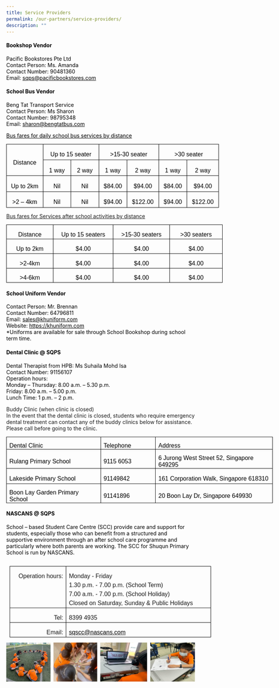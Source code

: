 ```yaml
---
title: Service Providers
permalink: /our-partners/service-providers/
description: ""
---
```

<h4><span style="color: #000000;"><strong>Bookshop Vendor</strong></span></h4>
<p><span style="color: #000000;">Pacific Bookstores Pte Ltd</span><br><span style="color: #000000;">Contact Person: Ms. Amanda </span><br><span style="color: #000000;">Contact Number: 90481360</span><br><span style="color: #000000;">Email: <a style="color: #000000;" href="mailto:sqps@pacificbookstores.com" target="_blank">sqps@pacificbookstores.com</a></span></p>
<h4><span style="color: #000000;"><strong>School Bus Vendor</strong></span></h4>
<p><span style="color: #000000;">Beng Tat Transport Service</span><br><span style="color: #000000;">Contact Person: Ms Sharon</span><br><span style="color: #000000;">Contact Number: 98795348</span><br><span style="color: #000000;">Email: <a style="color: #000000;" href="mailto:sharon@bengtatbus.com" target="_blank">sharon@bengtatbus.com</a></span></p>

<p><span style="color: #000000;"><u>Bus fares for daily school bus services by distance</u></span></p>
<table class="MsoNormalTable" style="width: 426.1pt; border-collapse: collapse; mso-yfti-tbllook: 1184; mso-padding-alt: 0cm 5.4pt 0cm 5.4pt;" border="0" width="568" cellspacing="0" cellpadding="0">
<tbody>
<tr style="mso-yfti-irow: 0; mso-yfti-firstrow: yes; height: 30.95pt;">
<td style="width: 71.1pt; border: solid windowtext 1.0pt; border-bottom: solid black 1.0pt; padding: 0cm 5.4pt 0cm 5.4pt; height: 30.95pt;" rowspan="2" nowrap="nowrap" width="95">
<p class="MsoNormal" style="margin-bottom: 0cm; text-align: center; line-height: normal;" align="center"><span style="font-size: 12.0pt; font-family: 'Arial',sans-serif; mso-fareast-font-family: 'Times New Roman'; color: black; mso-fareast-language: EN-SG; mso-bidi-language: TA;">Distance</span></p>
</td>
<td style="width: 113.8pt; border-top: solid windowtext 1.0pt; border-left: none; border-bottom: solid windowtext 1.0pt; border-right: solid black 1.0pt; padding: 0cm 5.4pt 0cm 5.4pt; height: 30.95pt;" colspan="2" nowrap="nowrap" width="152">
<p class="MsoNormal" style="margin-bottom: 0cm; text-align: center; line-height: normal;" align="center"><span style="font-size: 12.0pt; font-family: 'Arial',sans-serif; mso-fareast-font-family: 'Times New Roman'; color: black; mso-fareast-language: EN-SG; mso-bidi-language: TA;">Up to 15 seater</span></p>
</td>
<td style="width: 120.6pt; border-top: solid windowtext 1.0pt; border-left: none; border-bottom: solid windowtext 1.0pt; border-right: solid black 1.0pt; padding: 0cm 5.4pt 0cm 5.4pt; height: 30.95pt;" colspan="2" nowrap="nowrap" width="161">
<p class="MsoNormal" style="margin-bottom: 0cm; text-align: center; line-height: normal;" align="center"><span style="font-size: 12.0pt; font-family: 'Arial',sans-serif; mso-fareast-font-family: 'Times New Roman'; color: black; mso-fareast-language: EN-SG; mso-bidi-language: TA;">&gt;15-30 seater</span></p>
</td>
<td style="width: 120.6pt; border-top: solid windowtext 1.0pt; border-left: none; border-bottom: solid windowtext 1.0pt; border-right: solid black 1.0pt; padding: 0cm 5.4pt 0cm 5.4pt; height: 30.95pt;" colspan="2" nowrap="nowrap" width="161">
<p class="MsoNormal" style="margin-bottom: 0cm; text-align: center; line-height: normal;" align="center"><span style="font-size: 12.0pt; font-family: 'Arial',sans-serif; mso-fareast-font-family: 'Times New Roman'; color: black; mso-fareast-language: EN-SG; mso-bidi-language: TA;">&gt;30 seater</span></p>
</td>
</tr>
<tr style="mso-yfti-irow: 1; height: 30.95pt;">
<td style="width: 56.9pt; border-top: none; border-left: none; border-bottom: solid windowtext 1.0pt; border-right: solid windowtext 1.0pt; padding: 0cm 5.4pt 0cm 5.4pt; height: 30.95pt;" nowrap="nowrap" width="76">
<p class="MsoNormal" style="margin-bottom: 0cm; text-align: center; line-height: normal;" align="center"><span style="font-size: 12.0pt; font-family: 'Arial',sans-serif; mso-fareast-font-family: 'Times New Roman'; color: black; mso-fareast-language: EN-SG; mso-bidi-language: TA;">1 way</span></p>
</td>
<td style="width: 56.9pt; border-top: none; border-left: none; border-bottom: solid windowtext 1.0pt; border-right: solid windowtext 1.0pt; padding: 0cm 5.4pt 0cm 5.4pt; height: 30.95pt;" nowrap="nowrap" width="76">
<p class="MsoNormal" style="margin-bottom: 0cm; text-align: center; line-height: normal;" align="center"><span style="font-size: 12.0pt; font-family: 'Arial',sans-serif; mso-fareast-font-family: 'Times New Roman'; color: black; mso-fareast-language: EN-SG; mso-bidi-language: TA;">2 way</span></p>
</td>
<td style="width: 56.3pt; border-top: none; border-left: none; border-bottom: solid windowtext 1.0pt; border-right: solid windowtext 1.0pt; padding: 0cm 5.4pt 0cm 5.4pt; height: 30.95pt;" nowrap="nowrap" width="75">
<p class="MsoNormal" style="margin-bottom: 0cm; text-align: center; line-height: normal;" align="center"><span style="font-size: 12.0pt; font-family: 'Arial',sans-serif; mso-fareast-font-family: 'Times New Roman'; color: black; mso-fareast-language: EN-SG; mso-bidi-language: TA;">1 way</span></p>
</td>
<td style="width: 64.25pt; border-top: none; border-left: none; border-bottom: solid windowtext 1.0pt; border-right: solid windowtext 1.0pt; padding: 0cm 5.4pt 0cm 5.4pt; height: 30.95pt;" nowrap="nowrap" width="86">
<p class="MsoNormal" style="margin-bottom: 0cm; text-align: center; line-height: normal;" align="center"><span style="font-size: 12.0pt; font-family: 'Arial',sans-serif; mso-fareast-font-family: 'Times New Roman'; color: black; mso-fareast-language: EN-SG; mso-bidi-language: TA;">2 way</span></p>
</td>
<td style="width: 56.3pt; border-top: none; border-left: none; border-bottom: solid windowtext 1.0pt; border-right: solid windowtext 1.0pt; padding: 0cm 5.4pt 0cm 5.4pt; height: 30.95pt;" nowrap="nowrap" width="75">
<p class="MsoNormal" style="margin-bottom: 0cm; text-align: center; line-height: normal;" align="center"><span style="font-size: 12.0pt; font-family: 'Arial',sans-serif; mso-fareast-font-family: 'Times New Roman'; color: black; mso-fareast-language: EN-SG; mso-bidi-language: TA;">1 way</span></p>
</td>
<td style="width: 64.25pt; border-top: none; border-left: none; border-bottom: solid windowtext 1.0pt; border-right: solid windowtext 1.0pt; padding: 0cm 5.4pt 0cm 5.4pt; height: 30.95pt;" nowrap="nowrap" width="86">
<p class="MsoNormal" style="margin-bottom: 0cm; text-align: center; line-height: normal;" align="center"><span style="font-size: 12.0pt; font-family: 'Arial',sans-serif; mso-fareast-font-family: 'Times New Roman'; color: black; mso-fareast-language: EN-SG; mso-bidi-language: TA;">2 way</span></p>
</td>
</tr>
<tr style="mso-yfti-irow: 2; height: 30.95pt;">
<td style="width: 71.1pt; border: solid windowtext 1.0pt; border-top: none; padding: 0cm 5.4pt 0cm 5.4pt; height: 30.95pt;" nowrap="nowrap" width="95">
<p class="MsoNormal" style="margin-bottom: 0cm; text-align: center; line-height: normal;" align="center"><span style="font-size: 12.0pt; font-family: 'Arial',sans-serif; mso-fareast-font-family: 'Times New Roman'; color: black; mso-fareast-language: EN-SG; mso-bidi-language: TA;">Up to 2km</span></p>
</td>
<td style="width: 56.9pt; border-top: none; border-left: none; border-bottom: solid windowtext 1.0pt; border-right: solid windowtext 1.0pt; padding: 0cm 5.4pt 0cm 5.4pt; height: 30.95pt;" nowrap="nowrap" width="76">
<p class="MsoNormal" style="margin-bottom: 0cm; text-align: center; line-height: normal;" align="center"><span style="font-size: 12.0pt; font-family: 'Arial',sans-serif; mso-fareast-font-family: 'Times New Roman'; color: black; mso-fareast-language: EN-SG; mso-bidi-language: TA;">Nil</span></p>
</td>
<td style="width: 56.9pt; border-top: none; border-left: none; border-bottom: solid windowtext 1.0pt; border-right: solid windowtext 1.0pt; padding: 0cm 5.4pt 0cm 5.4pt; height: 30.95pt;" nowrap="nowrap" width="76">
<p class="MsoNormal" style="margin-bottom: 0cm; text-align: center; line-height: normal;" align="center"><span style="font-size: 12.0pt; font-family: 'Arial',sans-serif; mso-fareast-font-family: 'Times New Roman'; color: black; mso-fareast-language: EN-SG; mso-bidi-language: TA;">Nil</span></p>
</td>
<td style="width: 56.3pt; border-top: none; border-left: none; border-bottom: solid windowtext 1.0pt; border-right: solid windowtext 1.0pt; padding: 0cm 5.4pt 0cm 5.4pt; height: 30.95pt;" nowrap="nowrap" width="75">
<p class="MsoNormal" style="margin-bottom: 0cm; text-align: center; line-height: normal;" align="center"><span style="font-size: 12.0pt; font-family: 'Arial',sans-serif; mso-fareast-font-family: 'Times New Roman'; color: black; mso-fareast-language: EN-SG; mso-bidi-language: TA;">$84.00</span></p>
</td>
<td style="width: 64.25pt; border-top: none; border-left: none; border-bottom: solid windowtext 1.0pt; border-right: solid windowtext 1.0pt; padding: 0cm 5.4pt 0cm 5.4pt; height: 30.95pt;" nowrap="nowrap" width="86">
<p class="MsoNormal" style="margin-bottom: 0cm; text-align: center; line-height: normal;" align="center"><span style="font-size: 12.0pt; font-family: 'Arial',sans-serif; mso-fareast-font-family: 'Times New Roman'; color: black; mso-fareast-language: EN-SG; mso-bidi-language: TA;">$94.00</span></p>
</td>
<td style="width: 56.3pt; border-top: none; border-left: none; border-bottom: solid windowtext 1.0pt; border-right: solid windowtext 1.0pt; padding: 0cm 5.4pt 0cm 5.4pt; height: 30.95pt;" nowrap="nowrap" width="75">
<p class="MsoNormal" style="margin-bottom: 0cm; text-align: center; line-height: normal;" align="center"><span style="font-size: 12.0pt; font-family: 'Arial',sans-serif; mso-fareast-font-family: 'Times New Roman'; color: black; mso-fareast-language: EN-SG; mso-bidi-language: TA;">$84.00</span></p>
</td>
<td style="width: 64.25pt; border-top: none; border-left: none; border-bottom: solid windowtext 1.0pt; border-right: solid windowtext 1.0pt; padding: 0cm 5.4pt 0cm 5.4pt; height: 30.95pt;" nowrap="nowrap" width="86">
<p class="MsoNormal" style="margin-bottom: 0cm; text-align: center; line-height: normal;" align="center"><span style="font-size: 12.0pt; font-family: 'Arial',sans-serif; mso-fareast-font-family: 'Times New Roman'; color: black; mso-fareast-language: EN-SG; mso-bidi-language: TA;">$94.00</span></p>
</td>
</tr>
<tr style="mso-yfti-irow: 3; mso-yfti-lastrow: yes; height: 30.95pt;">
<td style="width: 71.1pt; border: solid windowtext 1.0pt; border-top: none; padding: 0cm 5.4pt 0cm 5.4pt; height: 30.95pt;" nowrap="nowrap" width="95">
<p class="MsoNormal" style="margin-bottom: 0cm; text-align: center; line-height: normal;" align="center"><span style="font-size: 12.0pt; font-family: 'Arial',sans-serif; mso-fareast-font-family: 'Times New Roman'; color: black; mso-fareast-language: EN-SG; mso-bidi-language: TA;">&gt;2 – 4km</span></p>
</td>
<td style="width: 56.9pt; border-top: none; border-left: none; border-bottom: solid windowtext 1.0pt; border-right: solid windowtext 1.0pt; padding: 0cm 5.4pt 0cm 5.4pt; height: 30.95pt;" nowrap="nowrap" width="76">
<p class="MsoNormal" style="margin-bottom: 0cm; text-align: center; line-height: normal;" align="center"><span style="font-size: 12.0pt; font-family: 'Arial',sans-serif; mso-fareast-font-family: 'Times New Roman'; color: black; mso-fareast-language: EN-SG; mso-bidi-language: TA;">Nil</span></p>
</td>
<td style="width: 56.9pt; border-top: none; border-left: none; border-bottom: solid windowtext 1.0pt; border-right: solid windowtext 1.0pt; padding: 0cm 5.4pt 0cm 5.4pt; height: 30.95pt;" nowrap="nowrap" width="76">
<p class="MsoNormal" style="margin-bottom: 0cm; text-align: center; line-height: normal;" align="center"><span style="font-size: 12.0pt; font-family: 'Arial',sans-serif; mso-fareast-font-family: 'Times New Roman'; color: black; mso-fareast-language: EN-SG; mso-bidi-language: TA;">Nil</span></p>
</td>
<td style="width: 56.3pt; border-top: none; border-left: none; border-bottom: solid windowtext 1.0pt; border-right: solid windowtext 1.0pt; padding: 0cm 5.4pt 0cm 5.4pt; height: 30.95pt;" nowrap="nowrap" width="75">
<p class="MsoNormal" style="margin-bottom: 0cm; text-align: center; line-height: normal;" align="center"><span style="font-size: 12.0pt; font-family: 'Arial',sans-serif; mso-fareast-font-family: 'Times New Roman'; color: black; mso-fareast-language: EN-SG; mso-bidi-language: TA;">$94.00</span></p>
</td>
<td style="width: 64.25pt; border-top: none; border-left: none; border-bottom: solid windowtext 1.0pt; border-right: solid windowtext 1.0pt; padding: 0cm 5.4pt 0cm 5.4pt; height: 30.95pt;" nowrap="nowrap" width="86">
<p class="MsoNormal" style="margin-bottom: 0cm; text-align: center; line-height: normal;" align="center"><span style="font-size: 12.0pt; font-family: 'Arial',sans-serif; mso-fareast-font-family: 'Times New Roman'; color: black; mso-fareast-language: EN-SG; mso-bidi-language: TA;">$122.00</span></p>
</td>
<td style="width: 56.3pt; border-top: none; border-left: none; border-bottom: solid windowtext 1.0pt; border-right: solid windowtext 1.0pt; padding: 0cm 5.4pt 0cm 5.4pt; height: 30.95pt;" nowrap="nowrap" width="75">
<p class="MsoNormal" style="margin-bottom: 0cm; text-align: center; line-height: normal;" align="center"><span style="font-size: 12.0pt; font-family: 'Arial',sans-serif; mso-fareast-font-family: 'Times New Roman'; color: black; mso-fareast-language: EN-SG; mso-bidi-language: TA;">$94.00</span></p>
</td>
<td style="width: 64.25pt; border-top: none; border-left: none; border-bottom: solid windowtext 1.0pt; border-right: solid windowtext 1.0pt; padding: 0cm 5.4pt 0cm 5.4pt; height: 30.95pt;" nowrap="nowrap" width="86">
<p class="MsoNormal" style="margin-bottom: 0cm; text-align: center; line-height: normal;" align="center"><span style="font-size: 12.0pt; font-family: 'Arial',sans-serif; mso-fareast-font-family: 'Times New Roman'; color: black; mso-fareast-language: EN-SG; mso-bidi-language: TA;">$122.00</span></p>
</td>
</tr>
</tbody>
</table>
<p><u>Bus fares for Services after school activities by distance</u></p>
<table class="MsoNormalTable" border="0" cellspacing="0" cellpadding="0" width="578" style="width:433.65pt;border-collapse:collapse;mso-yfti-tbllook:1184;
 mso-padding-alt:0cm 5.4pt 0cm 5.4pt"><tbody><tr style="mso-yfti-irow:0;mso-yfti-firstrow:yes;height:28.2pt"><td width="118" style="width:88.15pt;border:solid windowtext 1.0pt;mso-border-alt:
  solid windowtext .75pt;padding:0cm 5.4pt 0cm 5.4pt;height:28.2pt"><p class="MsoNormal" align="center" style="margin-bottom:0cm;text-align:center;
  line-height:normal"><span style="font-size:12.0pt;font-family:&quot;Arial&quot;,sans-serif;
  mso-fareast-font-family:&quot;Times New Roman&quot;;color:black">Distance</span></p></td><td width="165" style="width:124.0pt;border:solid windowtext 1.0pt;border-left:
  none;mso-border-top-alt:solid windowtext .5pt;mso-border-bottom-alt:solid windowtext .5pt;
  mso-border-right-alt:solid windowtext .5pt;padding:0cm 5.4pt 0cm 5.4pt;
  height:28.2pt"><p class="MsoNormal" align="center" style="margin-bottom:0cm;text-align:center;
  line-height:normal"><span style="font-size:12.0pt;font-family:&quot;Arial&quot;,sans-serif;
  mso-fareast-font-family:&quot;Times New Roman&quot;;color:black">Up to 15 seaters</span></p></td><td width="154" style="width:115.2pt;border:solid windowtext 1.0pt;border-left:
  none;mso-border-top-alt:solid windowtext .5pt;mso-border-bottom-alt:solid windowtext .5pt;
  mso-border-right-alt:solid windowtext .5pt;padding:0cm 5.4pt 0cm 5.4pt;
  height:28.2pt"><p class="MsoNormal" align="center" style="margin-bottom:0cm;text-align:center;
  line-height:normal"><span style="font-size:12.0pt;font-family:&quot;Arial&quot;,sans-serif;
  mso-fareast-font-family:&quot;Times New Roman&quot;;color:black">&gt;15-30 seaters</span></p></td><td width="142" style="width:106.3pt;border:solid windowtext 1.0pt;border-left:
  none;mso-border-top-alt:solid windowtext .5pt;mso-border-bottom-alt:solid windowtext .5pt;
  mso-border-right-alt:solid windowtext .5pt;padding:0cm 5.4pt 0cm 5.4pt;
  height:28.2pt"><p class="MsoNormal" align="center" style="margin-bottom:0cm;text-align:center;
  line-height:normal"><span style="font-size:12.0pt;font-family:&quot;Arial&quot;,sans-serif;
  mso-fareast-font-family:&quot;Times New Roman&quot;;color:black">&gt;30 seaters</span></p></td></tr><tr style="mso-yfti-irow:1;height:28.2pt"><td width="118" nowrap="" style="width:88.15pt;border:solid windowtext 1.0pt;
  border-top:none;mso-border-left-alt:solid windowtext .5pt;mso-border-bottom-alt:
  solid windowtext .5pt;mso-border-right-alt:solid windowtext .5pt;padding:
  0cm 5.4pt 0cm 5.4pt;height:28.2pt"><p class="MsoNormal" align="center" style="margin-bottom:0cm;text-align:center;
  line-height:normal"><span style="font-size:12.0pt;font-family:&quot;Arial&quot;,sans-serif;
  mso-fareast-font-family:&quot;Times New Roman&quot;;color:black">Up to 2km</span></p></td><td width="165" style="width:124.0pt;border-top:none;border-left:none;
  border-bottom:solid windowtext 1.0pt;border-right:solid windowtext 1.0pt;
  mso-border-bottom-alt:solid windowtext .5pt;mso-border-right-alt:solid windowtext .5pt;
  padding:0cm 5.4pt 0cm 5.4pt;height:28.2pt"><p class="MsoNormal" align="center" style="margin-bottom:0cm;text-align:center;
  line-height:normal"><span style="font-size:12.0pt;font-family:&quot;Arial&quot;,sans-serif;
  mso-fareast-font-family:&quot;Times New Roman&quot;;color:black">$4.00</span></p></td><td width="154" style="width:115.2pt;border-top:none;border-left:none;
  border-bottom:solid windowtext 1.0pt;border-right:solid windowtext 1.0pt;
  mso-border-bottom-alt:solid windowtext .5pt;mso-border-right-alt:solid windowtext .5pt;
  padding:0cm 5.4pt 0cm 5.4pt;height:28.2pt"><p class="MsoNormal" align="center" style="margin-bottom:0cm;text-align:center;
  line-height:normal"><span style="font-size:12.0pt;font-family:&quot;Arial&quot;,sans-serif;
  mso-fareast-font-family:&quot;Times New Roman&quot;;color:black">$4.00</span></p></td><td width="142" style="width:106.3pt;border-top:none;border-left:none;
  border-bottom:solid windowtext 1.0pt;border-right:solid windowtext 1.0pt;
  mso-border-bottom-alt:solid windowtext .5pt;mso-border-right-alt:solid windowtext .5pt;
  padding:0cm 5.4pt 0cm 5.4pt;height:28.2pt"><p class="MsoNormal" align="center" style="margin-bottom:0cm;text-align:center;
  line-height:normal"><span style="font-size:12.0pt;font-family:&quot;Arial&quot;,sans-serif;
  mso-fareast-font-family:&quot;Times New Roman&quot;;color:black">$4.00</span></p></td></tr><tr style="mso-yfti-irow:2;height:28.2pt"><td width="118" nowrap="" style="width:88.15pt;border:solid windowtext 1.0pt;
  border-top:none;mso-border-left-alt:solid windowtext .5pt;mso-border-bottom-alt:
  solid windowtext .5pt;mso-border-right-alt:solid windowtext .5pt;padding:
  0cm 5.4pt 0cm 5.4pt;height:28.2pt"><p class="MsoNormal" align="center" style="margin-bottom:0cm;text-align:center;
  line-height:normal"><span style="font-size:12.0pt;font-family:&quot;Arial&quot;,sans-serif;
  mso-fareast-font-family:&quot;Times New Roman&quot;;color:black">&gt;2-4km</span></p></td><td width="165" style="width:124.0pt;border-top:none;border-left:none;
  border-bottom:solid windowtext 1.0pt;border-right:solid windowtext 1.0pt;
  mso-border-bottom-alt:solid windowtext .5pt;mso-border-right-alt:solid windowtext .5pt;
  padding:0cm 5.4pt 0cm 5.4pt;height:28.2pt"><p class="MsoNormal" align="center" style="margin-bottom:0cm;text-align:center;
  line-height:normal"><span style="font-size:12.0pt;font-family:&quot;Arial&quot;,sans-serif;
  mso-fareast-font-family:&quot;Times New Roman&quot;;color:black">$4.00</span></p></td><td width="154" style="width:115.2pt;border-top:none;border-left:none;
  border-bottom:solid windowtext 1.0pt;border-right:solid windowtext 1.0pt;
  mso-border-bottom-alt:solid windowtext .5pt;mso-border-right-alt:solid windowtext .5pt;
  padding:0cm 5.4pt 0cm 5.4pt;height:28.2pt"><p class="MsoNormal" align="center" style="margin-bottom:0cm;text-align:center;
  line-height:normal"><span style="font-size:12.0pt;font-family:&quot;Arial&quot;,sans-serif;
  mso-fareast-font-family:&quot;Times New Roman&quot;;color:black">$4.00</span></p></td><td width="142" style="width:106.3pt;border-top:none;border-left:none;
  border-bottom:solid windowtext 1.0pt;border-right:solid windowtext 1.0pt;
  mso-border-bottom-alt:solid windowtext .5pt;mso-border-right-alt:solid windowtext .5pt;
  padding:0cm 5.4pt 0cm 5.4pt;height:28.2pt"><p class="MsoNormal" align="center" style="margin-bottom:0cm;text-align:center;
  line-height:normal"><span style="font-size:12.0pt;font-family:&quot;Arial&quot;,sans-serif;
  mso-fareast-font-family:&quot;Times New Roman&quot;;color:black">$4.00</span></p></td></tr><tr style="mso-yfti-irow:3;mso-yfti-lastrow:yes;height:28.2pt"><td width="118" nowrap="" style="width:88.15pt;border:solid windowtext 1.0pt;
  border-top:none;mso-border-left-alt:solid windowtext .5pt;mso-border-bottom-alt:
  solid windowtext .5pt;mso-border-right-alt:solid windowtext .5pt;padding:
  0cm 5.4pt 0cm 5.4pt;height:28.2pt"><p class="MsoNormal" align="center" style="margin-bottom:0cm;text-align:center;
  line-height:normal"><span style="font-size:12.0pt;font-family:&quot;Arial&quot;,sans-serif;
  mso-fareast-font-family:&quot;Times New Roman&quot;;color:black">&gt;4-6km</span></p></td><td width="165" style="width:124.0pt;border-top:none;border-left:none;
  border-bottom:solid windowtext 1.0pt;border-right:solid windowtext 1.0pt;
  mso-border-bottom-alt:solid windowtext .5pt;mso-border-right-alt:solid windowtext .5pt;
  padding:0cm 5.4pt 0cm 5.4pt;height:28.2pt"><p class="MsoNormal" align="center" style="margin-bottom:0cm;text-align:center;
  line-height:normal"><span style="font-size:12.0pt;font-family:&quot;Arial&quot;,sans-serif;
  mso-fareast-font-family:&quot;Times New Roman&quot;;color:black">$4.00</span></p></td><td width="154" style="width:115.2pt;border-top:none;border-left:none;
  border-bottom:solid windowtext 1.0pt;border-right:solid windowtext 1.0pt;
  mso-border-bottom-alt:solid windowtext .5pt;mso-border-right-alt:solid windowtext .5pt;
  padding:0cm 5.4pt 0cm 5.4pt;height:28.2pt"><p class="MsoNormal" align="center" style="margin-bottom:0cm;text-align:center;
  line-height:normal"><span style="font-size:12.0pt;font-family:&quot;Arial&quot;,sans-serif;
  mso-fareast-font-family:&quot;Times New Roman&quot;;color:black">$4.00</span></p></td><td width="142" style="width:106.3pt;border-top:none;border-left:none;
  border-bottom:solid windowtext 1.0pt;border-right:solid windowtext 1.0pt;
  mso-border-bottom-alt:solid windowtext .5pt;mso-border-right-alt:solid windowtext .5pt;
  padding:0cm 5.4pt 0cm 5.4pt;height:28.2pt"><p class="MsoNormal" align="center" style="margin-bottom:0cm;text-align:center;
  line-height:normal"><span style="font-size:12.0pt;font-family:&quot;Arial&quot;,sans-serif;
  mso-fareast-font-family:&quot;Times New Roman&quot;;color:black">$4.00</span></p></td></tr></tbody></table>

<h4><span style="color: #000000;"><strong>School Uniform Vendor</strong></span></h4>
<p><span style="color: #000000;">Contact Person: Mr. Brennan</span><br><span style="color: #000000;">Contact Number: 64796811</span><br><span style="color: #000000;">Email: <a style="color: #000000;" href="mailto:sales@khuniform.com" target="_blank">sales@khuniform.com</a></span><br><span style="color: #000000;">Website: <a style="color: #000000;" href="https://khuniform.com" target="_blank">https://khuniform.com</a></span><br><span style="color: #000000;">*Uniforms are available for sale through School Bookshop during school term time.</span></p>

<h4><span style="color: #000000;"><strong>Dental Clinic @ SQPS</strong></span></h4>
<p><span style="color: #000000;">Dental Therapist from HPB: Ms Suhaila Mohd Isa</span><br><span style="color: #000000;">Contact Number: 91156107</span><br><span style="color: #000000;">Operation hours:</span><br><span style="color: #000000;">Monday – Thursday: 8.00 a.m. – 5.30 p.m.</span><br><span style="color: #000000;">Friday: 8.00 a.m. – 5.00 p.m.</span><br><span style="color: #000000;">Lunch Time: 1 p.m. – 2 p.m. </span></p>
<p>Buddy Clinic (when clinic is closed)<br>In the event that the dental clinic is closed, students who require emergency dental treatment can contact any of the buddy clinics below for assistance. Please call before going to the clinic.</p>
<table class="MsoNormalTable" style="width: 534.0pt; border-collapse: collapse; mso-yfti-tbllook: 1184; mso-padding-alt: 0cm 5.4pt 0cm 5.4pt;" border="0" width="712" cellspacing="0" cellpadding="0">
<tbody>
<tr style="mso-yfti-irow: 0; mso-yfti-firstrow: yes; height: 15.75pt;">
<td style="width: 191.0pt; border: solid windowtext 1.0pt; padding: 0cm 5.4pt 0cm 5.4pt; height: 15.75pt;" width="255">
<p class="MsoNormal" style="margin-bottom: 0cm; line-height: normal;"><span style="font-size: 12.0pt; font-family: 'Arial',sans-serif; mso-fareast-font-family: 'Times New Roman'; color: black; mso-fareast-language: EN-US; mso-bidi-language: TA;">Dental Clinic</span></p>
</td>
<td style="width: 103.0pt; border: solid windowtext 1.0pt; border-left: none; padding: 0cm 5.4pt 0cm 5.4pt; height: 15.75pt;" width="137">
<p class="MsoNormal" style="margin-bottom: 0cm; line-height: normal;"><span style="font-size: 12.0pt; font-family: 'Arial',sans-serif; mso-fareast-font-family: 'Times New Roman'; color: black; mso-fareast-language: EN-US; mso-bidi-language: TA;">Telephone</span></p>
</td>
<td style="width: 240.0pt; border: solid windowtext 1.0pt; border-left: none; padding: 0cm 5.4pt 0cm 5.4pt; height: 15.75pt;" width="320">
<p class="MsoNormal" style="margin-bottom: 0cm; line-height: normal;"><span style="font-size: 12.0pt; font-family: 'Arial',sans-serif; mso-fareast-font-family: 'Times New Roman'; color: black; mso-fareast-language: EN-US; mso-bidi-language: TA;">Address</span></p>
</td>
</tr>
<tr style="mso-yfti-irow: 1; height: 30.0pt;">
<td style="width: 191.0pt; border: solid windowtext 1.0pt; border-top: none; padding: 0cm 5.4pt 0cm 5.4pt; height: 30.0pt;" width="255">
<p class="MsoNormal" style="margin-bottom: 0cm; line-height: normal;"><span style="font-size: 12.0pt; font-family: 'Arial',sans-serif; mso-fareast-font-family: 'Times New Roman'; color: black; mso-fareast-language: EN-US; mso-bidi-language: TA;">Rulang Primary School</span></p>
</td>
<td style="width: 103.0pt; border-top: none; border-left: none; border-bottom: solid windowtext 1.0pt; border-right: solid windowtext 1.0pt; padding: 0cm 5.4pt 0cm 5.4pt; height: 30.0pt;" width="137">
<p class="MsoNormal" style="margin-bottom: 0cm; line-height: normal;"><span style="font-size: 12.0pt; font-family: 'Arial',sans-serif; mso-fareast-font-family: 'Times New Roman'; color: black; mso-fareast-language: EN-US; mso-bidi-language: TA;">9115 6053</span></p>
</td>
<td style="width: 240.0pt; border-top: none; border-left: none; border-bottom: solid windowtext 1.0pt; border-right: solid windowtext 1.0pt; padding: 0cm 5.4pt 0cm 5.4pt; height: 30.0pt;" width="320">
<p class="MsoNormal" style="margin-bottom: 0cm; line-height: normal;"><span style="font-size: 12.0pt; font-family: 'Arial',sans-serif; mso-fareast-font-family: 'Times New Roman'; color: black; mso-fareast-language: EN-US; mso-bidi-language: TA;">6 Jurong West Street 52, Singapore 649295</span></p>
</td>
</tr>
<tr style="mso-yfti-irow: 2; height: 30.0pt;">
<td style="width: 191.0pt; border: solid windowtext 1.0pt; border-top: none; padding: 0cm 5.4pt 0cm 5.4pt; height: 30.0pt;" width="255">
<p class="MsoNormal" style="margin-bottom: 0cm; line-height: normal;"><span style="font-size: 12.0pt; font-family: 'Arial',sans-serif; mso-fareast-font-family: 'Times New Roman'; color: black; mso-fareast-language: EN-US; mso-bidi-language: TA;">Lakeside Primary School</span></p>
</td>
<td style="width: 103.0pt; border-top: none; border-left: none; border-bottom: solid windowtext 1.0pt; border-right: solid windowtext 1.0pt; padding: 0cm 5.4pt 0cm 5.4pt; height: 30.0pt;" width="137">
<p class="MsoNormal" style="margin-bottom: 0cm; line-height: normal;"><span style="font-size: 12.0pt; font-family: 'Arial',sans-serif; mso-fareast-font-family: 'Times New Roman'; color: black; mso-fareast-language: EN-US; mso-bidi-language: TA;">91149842</span></p>
</td>
<td style="width: 240.0pt; border-top: none; border-left: none; border-bottom: solid windowtext 1.0pt; border-right: solid windowtext 1.0pt; padding: 0cm 5.4pt 0cm 5.4pt; height: 30.0pt;" width="320">
<p class="MsoNormal" style="margin-bottom: 0cm; line-height: normal;"><span style="font-size: 12.0pt; font-family: 'Arial',sans-serif; mso-fareast-font-family: 'Times New Roman'; color: black; mso-fareast-language: EN-US; mso-bidi-language: TA;">161 Corporation Walk, Singapore 618310</span></p>
</td>
</tr>
<tr style="mso-yfti-irow: 3; mso-yfti-lastrow: yes; height: 30.0pt;">
<td style="width: 191.0pt; border: solid windowtext 1.0pt; border-top: none; padding: 0cm 5.4pt 0cm 5.4pt; height: 30.0pt;" width="255">
<p class="MsoNormal" style="margin-bottom: 0cm; line-height: normal;"><span style="font-size: 12.0pt; font-family: 'Arial',sans-serif; mso-fareast-font-family: 'Times New Roman'; color: black; mso-fareast-language: EN-US; mso-bidi-language: TA;">Boon Lay Garden Primary School</span></p>
</td>
<td style="width: 103.0pt; border-top: none; border-left: none; border-bottom: solid windowtext 1.0pt; border-right: solid windowtext 1.0pt; padding: 0cm 5.4pt 0cm 5.4pt; height: 30.0pt;" width="137">
<p class="MsoNormal" style="margin-bottom: 0cm; line-height: normal;"><span style="font-size: 12.0pt; font-family: 'Arial',sans-serif; mso-fareast-font-family: 'Times New Roman'; color: black; mso-fareast-language: EN-US; mso-bidi-language: TA;">91141896</span></p>
</td>
<td style="width: 240.0pt; border-top: none; border-left: none; border-bottom: solid windowtext 1.0pt; border-right: solid windowtext 1.0pt; padding: 0cm 5.4pt 0cm 5.4pt; height: 30.0pt;" width="320">
<p class="MsoNormal" style="margin-bottom: 0cm; line-height: normal;"><span style="font-size: 12.0pt; font-family: 'Arial',sans-serif; mso-fareast-font-family: 'Times New Roman'; color: black; mso-fareast-language: EN-US; mso-bidi-language: TA;">20 Boon Lay Dr, Singapore 649930</span></p>
</td>
</tr>
</tbody>
</table>
<h4><span style="color: #000000;"><strong>NASCANS @ SQPS</strong></span></h4>
<p><span style="color: #000000;">School – based Student Care Centre (SCC) provide care and support for students, especially those who can benefit from a structured and supportive environment through an after school care programme and particularly where both parents are working. The SCC for Shuqun Primary School is run by NASCANS.</span></p>
<table class="MsoNormalTable" style="width: 403.75pt; border-collapse: collapse; mso-yfti-tbllook: 1184; mso-table-lspace: 9.0pt; margin-left: 6.75pt; mso-table-rspace: 9.0pt; margin-right: 6.75pt; mso-table-anchor-vertical: page; mso-table-anchor-horizontal: page; mso-table-left: 35.25pt; mso-table-top: 34.55pt; mso-padding-alt: 0cm 5.4pt 0cm 5.4pt;" border="0" width="538" cellspacing="0" cellpadding="0" align="left">
<tbody>
<tr style="mso-yfti-irow: 0; mso-yfti-firstrow: yes; height: 60.0pt;">
<td style="width: 106.55pt; border: solid windowtext 1.0pt; mso-border-alt: solid windowtext .5pt; padding: 0cm 5.4pt 0cm 5.4pt; height: 60.0pt;" valign="top" width="142">
<p class="MsoNormal" style="margin-bottom: 0cm; text-align: right; line-height: 150%; mso-element: frame; mso-element-frame-hspace: 9.0pt; mso-element-wrap: around; mso-element-anchor-vertical: page; mso-element-anchor-horizontal: page; mso-element-left: 35.3pt; mso-element-top: 34.55pt; mso-height-rule: exactly;" align="right"><span style="font-size: 12.0pt; line-height: 150%; font-family: 'Arial',sans-serif; mso-fareast-font-family: 'Times New Roman';">Operation hours:</span></p>
</td>
<td style="width: 297.2pt; border: solid windowtext 1.0pt; border-left: none; mso-border-top-alt: solid windowtext .5pt; mso-border-bottom-alt: solid windowtext .5pt; mso-border-right-alt: solid windowtext .5pt; padding: 0cm 5.4pt 0cm 5.4pt; height: 60.0pt;" valign="top" width="396">
<p class="MsoNormal" style="margin-bottom: 0cm; line-height: 150%; mso-element: frame; mso-element-frame-hspace: 9.0pt; mso-element-wrap: around; mso-element-anchor-vertical: page; mso-element-anchor-horizontal: page; mso-element-left: 35.3pt; mso-element-top: 34.55pt; mso-height-rule: exactly;"><span style="font-size: 12.0pt; line-height: 150%; font-family: 'Arial',sans-serif; mso-fareast-font-family: 'Times New Roman';">Monday - Friday<br>1.30 p.m. - 7.00 p.m. (School Term)<br>7.00 a.m. - 7.00 p.m. (School Holiday)<br>Closed on Saturday, Sunday &amp; Public Holidays</span></p>
</td>
</tr>
<tr style="mso-yfti-irow: 1; height: 15.0pt;">
<td style="width: 106.55pt; border: solid windowtext 1.0pt; border-top: none; mso-border-left-alt: solid windowtext .5pt; mso-border-bottom-alt: solid windowtext .5pt; mso-border-right-alt: solid windowtext .5pt; padding: 0cm 5.4pt 0cm 5.4pt; height: 15.0pt;" width="142">
<p class="MsoNormal" style="margin-bottom: 0cm; text-align: right; line-height: 150%; mso-element: frame; mso-element-frame-hspace: 9.0pt; mso-element-wrap: around; mso-element-anchor-vertical: page; mso-element-anchor-horizontal: page; mso-element-left: 35.3pt; mso-element-top: 34.55pt; mso-height-rule: exactly;" align="right"><span style="font-size: 12.0pt; line-height: 150%; font-family: 'Arial',sans-serif; mso-fareast-font-family: 'Times New Roman';">Tel:</span></p>
</td>
<td style="width: 297.2pt; border-top: none; border-left: none; border-bottom: solid windowtext 1.0pt; border-right: solid windowtext 1.0pt; mso-border-bottom-alt: solid windowtext .5pt; mso-border-right-alt: solid windowtext .5pt; padding: 0cm 5.4pt 0cm 5.4pt; height: 15.0pt;" width="396">
<p class="MsoNormal" style="margin-bottom: 0cm; line-height: 150%; mso-element: frame; mso-element-frame-hspace: 9.0pt; mso-element-wrap: around; mso-element-anchor-vertical: page; mso-element-anchor-horizontal: page; mso-element-left: 35.3pt; mso-element-top: 34.55pt; mso-height-rule: exactly;"><span style="font-size: 12.0pt; line-height: 150%; font-family: 'Arial',sans-serif; mso-fareast-font-family: 'Times New Roman';">8399 4935</span></p>
</td>
</tr>
<tr style="mso-yfti-irow: 2; mso-yfti-lastrow: yes; height: 15.0pt;">
<td style="width: 106.55pt; border: solid windowtext 1.0pt; border-top: none; mso-border-left-alt: solid windowtext .5pt; mso-border-bottom-alt: solid windowtext .5pt; mso-border-right-alt: solid windowtext .5pt; padding: 0cm 5.4pt 0cm 5.4pt; height: 15.0pt;" width="142">
<p class="MsoNormal" style="margin-bottom: 0cm; text-align: right; line-height: 150%; mso-element: frame; mso-element-frame-hspace: 9.0pt; mso-element-wrap: around; mso-element-anchor-vertical: page; mso-element-anchor-horizontal: page; mso-element-left: 35.3pt; mso-element-top: 34.55pt; mso-height-rule: exactly;" align="right"><span style="font-size: 12.0pt; line-height: 150%; font-family: 'Arial',sans-serif; mso-fareast-font-family: 'Times New Roman';">Email:</span></p>
</td>
<td style="width: 297.2pt; border-top: none; border-left: none; border-bottom: solid windowtext 1.0pt; border-right: solid windowtext 1.0pt; mso-border-bottom-alt: solid windowtext .5pt; mso-border-right-alt: solid windowtext .5pt; padding: 0cm 5.4pt 0cm 5.4pt; height: 15.0pt;" width="396">
<p class="MsoNormal" style="margin-bottom: 0cm; line-height: 150%; mso-element: frame; mso-element-frame-hspace: 9.0pt; mso-element-wrap: around; mso-element-anchor-vertical: page; mso-element-anchor-horizontal: page; mso-element-left: 35.3pt; mso-element-top: 34.55pt; mso-height-rule: exactly;"><span style="font-size: 12.0pt; line-height: 150%; font-family: 'Arial',sans-serif; mso-fareast-font-family: 'Times New Roman';"><a href="sqscc@nascans.com" target="_blank"><span style="color: windowtext;">sqscc@nascans.com</span></a></span></p>
</td>
</tr>
</tbody>
</table>

![](/images/SSC.jpg)